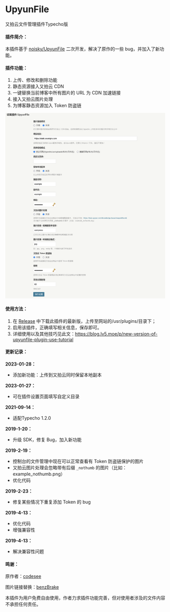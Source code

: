 UpyunFile
=========

 又拍云文件管理插件Typecho版

#### 插件简介：

 本插件基于 [noisky/UpyunFile](https://github.com/noisky/UpyunFile) 二次开发，解决了原作的一些 bug，并加入了新功能。
   
#### 插件功能：

  1. 上传、修改和删除功能
  2. 静态资源接入又拍云 CDN
  3. 一键替换当前博客中所有图片的 URL 为 CDN 加速链接
  4. 接入又拍云图片处理
  5. 为博客静态资源加入 Token 防盗链
  
  ![截图](./screenshot.png)

#### 使用方法：

  1. 在 [Release](https://github.com/tominysun/UpyunFile/releases) 中下载此插件的最新版，上传至网站的/usr/plugins/目录下；
  2. 启用该插件，正确填写相关信息，保存即可。
  3. 详细使用以及其他技巧见此文：https://blog.lv5.moe/p/new-version-of-upyunfile-plugin-use-tutorial


#### 更新记录：

**2023-01-28：** 

- 添加新功能：上传到又拍云同时保留本地副本

**2023-01-27：** 

- 可在插件设置页面填写自定义目录

**2021-09-14：** 

- 适配Typecho 1.2.0

**2019-1-20：** 

- 升级 SDK，修复 Bug，加入新功能

**2019-2-19：** 

- 控制台的文件管理中现在可以正常查看有 Token 防盗链保护的图片
- 又拍云图片处理会忽略带有后缀 `_nothumb` 的图片（比如：example_nothumb.png）
- 优化代码

**2019-2-23：** 

- 修复某些情况下重复添加 Token 的 bug

**2019-4-13：** 

- 优化代码
- 增强兼容性

**2019-4-13：** 

- 解决兼容性问题
  
#### 鸣谢：
 原作者：[codesee](https://github.com/codesee)
 
 图片链接替换：[benzBrake](https://github.com/benzBrake)
 
 本插件为用户免费自由使用，作者力求插件功能完善，但对使用者涉及的文件内容不承担任何责任。

